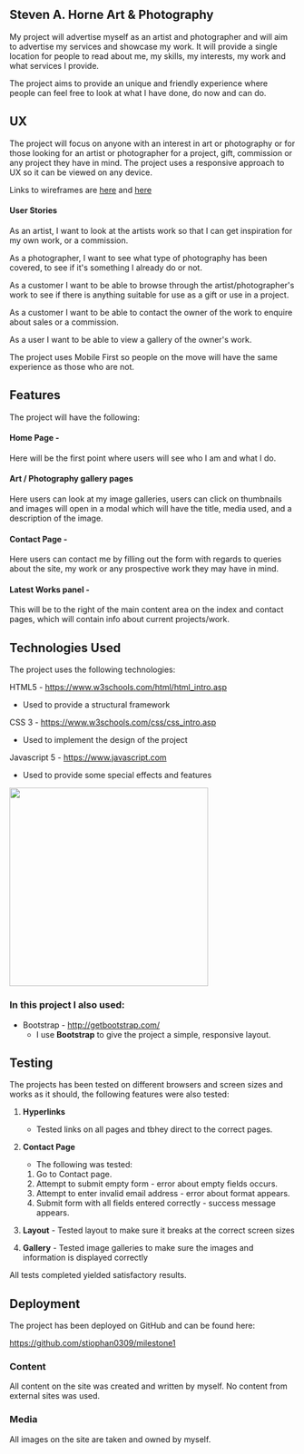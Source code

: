 ## Steven A. Horne Art & Photography

My project will advertise myself as an artist and photographer and will aim to 
advertise my services and showcase my work. It will provide a single location
for people to read about me, my skills, my interests, my work and what services
I provide.

The project aims to provide an unique and friendly experience where people can feel
free to look at what I have done, do now and can do.  

## UX

The project will focus on anyone with an interest in art or photography or for 
those looking for an artist or photographer for a project, gift, commission or
any project they have in mind. The project uses a responsive approach to UX so
it can be viewed on any device.

Links to wireframes are [here](/wireframes/Desktop.png) and [here](/wireframes/Mobile.png)

#### User Stories

As an artist, I want to look at the artists work so that I can get inspiration
for my own work, or a commission.

As a photographer, I want to see what type of photography has been covered, to 
see if it's something I already do or not.

As a customer I want to be able to browse through the artist/photographer's work 
to see if there is anything suitable for use as a gift or use in a project.

As a customer I want to be able to contact the owner of the work to enquire
about sales or a commission.

As a user I want to be able to view a gallery of the owner's work.

The project uses Mobile First so people on the move will have the same 
experience as those who are not.

## Features

The project will have the following:

#### Home Page - 

Here will be the first point where users will see who I am and what I do. 

#### Art / Photography gallery pages

Here users can look at my image galleries, users can click on thumbnails and images will
open in a modal which will have the title, media used, and a description of the image.

#### Contact Page - 

Here users can contact me by filling out the form with regards to queries about
the site, my work or any prospective work they may have in mind.

#### Latest Works panel - 

This will be to the right of the main content area on the index and contact pages, which will
contain info about current projects/work.

## Technologies Used

The project uses the following technologies:

HTML5 - https://www.w3schools.com/html/html_intro.asp
* Used to provide a structural framework

CSS 3 - https://www.w3schools.com/css/css_intro.asp
* Used to implement the design of the project

Javascript 5 - https://www.javascript.com
* Used to provide some special effects and features


<img src="https://camo.githubusercontent.com/904ade21b6fb63dec17555495bb36f749ba52023/68747470733a2f2f73332d75732d776573742d322e616d617a6f6e6177732e636f6d2f706c7567696e7365727665722f646f635265736f75726365732f737461636b2e737667" width="350px">

### In this project I also used:
* Bootstrap - http://getbootstrap.com/
    - I use **Bootstrap** to give the project a simple, responsive layout.

## Testing

The projects has been tested on different browsers and screen sizes and works as
it should, the following features were also tested:

1. **Hyperlinks**
    * Tested links on all pages and tbhey direct to the correct pages.

2. **Contact Page**
    * The following was tested:
    1. Go to Contact page.
    2. Attempt to submit empty form - error about empty fields occurs.
    3. Attempt to enter invalid email address - error about format appears.
    4. Submit form with all fields entered correctly - success message appears.

3. **Layout** - Tested layout to make sure it breaks at the correct screen sizes
4. **Gallery** - Tested image galleries to make sure the images and information is displayed correctly

All tests completed yielded satisfactory results.

## Deployment

The project has been deployed on GitHub and can be found here: 

https://github.com/stiophan0309/milestone1

### Content

All content on the site was created and written by myself. No content from external
sites was used.

### Media

All images on the site are taken and owned by myself.




